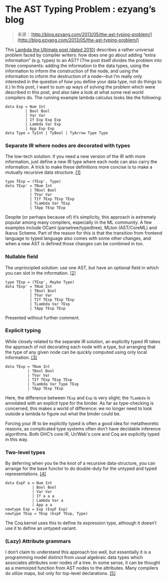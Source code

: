 <!--yml
category: 未分类
date: 2024-07-01 18:17:21
-->

# The AST Typing Problem : ezyang’s blog

> 来源：[http://blog.ezyang.com/2013/05/the-ast-typing-problem/](http://blog.ezyang.com/2013/05/the-ast-typing-problem/)

This [Lambda the Ultimate post (dated 2010)](http://lambda-the-ultimate.org/node/4170) describes a rather universal problem faced by compiler writers: how does one go about adding “extra information” (e.g. types) to an AST? (The post itself divides the problem into three components: adding the information to the data types, using the information to inform the construction of the node, and using the information to inform the destruction of a node—but I’m really only interested in the question of how you define your data type, not do things to it.) In this post, I want to sum up ways of solving the problem which were described in this post, and also take a look at what some real world compilers do. The running example lambda calculus looks like the following:

```
data Exp = Num Int
         | Bool Bool
         | Var Var
         | If Exp Exp Exp
         | Lambda Var Exp
         | App Exp Exp
data Type = TyInt | TyBool | TyArrow Type Type

```

### Separate IR where nodes are decorated with types

The low-tech solution: if you need a new version of the IR with more information, just define a new IR type where each node can also carry the information. A trick to make these definitions more concise is to make a mutually recursive data structure. [[1]](http://lambda-the-ultimate.org/node/4170#comment-63834)

```
type TExp = (TExp', Type)
data TExp' = TNum Int
           | TBool Bool
           | TVar Var
           | TIf TExp TExp TExp
           | TLambda Var TExp
           | TApp TExp TExp

```

Despite (or perhaps because of) it’s simplicity, this approach is extremely popular among many compilers, especially in the ML community. A few examples include OCaml (parsetree/typedtree), MLton (AST/CoreML) and Ikarus Scheme. Part of the reason for this is that the transition from frontend language to typed language also comes with some other changes, and when a new AST is defined those changes can be combined in too.

### Nullable field

The unprincipled solution: use one AST, but have an optional field in which you can slot in the information. [[2]](http://lambda-the-ultimate.org/node/4170#comment-63832)

```
type TExp = (TExp', Maybe Type)
data TExp' = TNum Int
           | TBool Bool
           | TVar Var
           | TIf TExp TExp TExp
           | TLambda Var TExp
           | TApp TExp TExp

```

Presented without further comment.

### Explicit typing

While closely related to the separate IR solution, an explicitly typed IR takes the approach of not decorating each node with a type, but arranging that the type of any given node can be quickly computed using only local information. [[3]](http://lambda-the-ultimate.org/node/4170#comment-63884)

```
data TExp = TNum Int
          | TBool Bool
          | TVar Var
          | TIf TExp TExp TExp
          | TLambda Var Type TExp
          | TApp TExp TExp

```

Here, the difference between `TExp` and `Exp` is very slight; the `TLambda` is annotated with an explicit type for the binder. As far as type-checking is concerned, this makes a world of difference: we no longer need to look outside a lambda to figure out what the binder could be.

Forcing your IR to be explicitly typed is often a good idea for metatheoretic reasons, as complicated type systems often don’t have decidable inference algorithms. Both GHC’s core IR, Ur/Web's core and Coq are explicitly typed in this way.

### Two-level types

By deferring when you tie the knot of a recursive data-structure, you can arrange for the base functor to do double-duty for the untyped and typed representations. [[4]](http://lambda-the-ultimate.org/node/4170#comment-63836)

```
data ExpF a = Num Int
            | Bool Bool
            | Var Var
            | If a a a
            | Lambda Var a
            | App a a
newtype Exp = Exp (ExpF Exp)
newtype TExp = TExp (ExpF TExp, Type)

```

The Coq kernel uses this to define its expression type, although it doesn’t use it to define an untyped variant.

### (Lazy) Attribute grammars

I don’t claim to understand this approach too well, but essentially it is a programming model distinct from usual algebraic data types which associates attributes over nodes of a tree. In some sense, it can be thought as a memoized function from AST nodes to the attributes. Many compilers do utlize maps, but only for top-level declarations. [[5]](http://lambda-the-ultimate.org/node/4170#comment-63903)